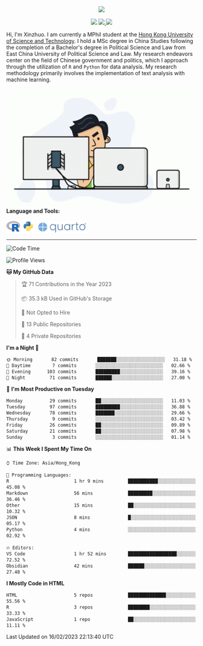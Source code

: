 <div align='center'>
<img src='https://readme-typing-svg.herokuapp.com?font=ubuntu&color=4d3900&center=true&lines=HKUST+Mphil+in+SOSC;Focus+on+China;Code+for+PoliSci'/>
</div>


<p align='center'>
<a href='mailto:carlh.stoner@gmail.com' target='_blank'>
        <img src='https://img.shields.io/badge/Gmail-D14836?style=for-the-badge&logo=gmail&logoColor=white'/></a>
 <a href='https://www.linkedin.com/in/xinzhuo-huang-5161011ba/' target='_blank'>
        <img src='https://img.shields.io/badge/linkedin%20-%230077B5.svg?&style=for-the-badge&logo=linkedin&logoColor=white'/>
    </a>
 <img src='https://vbr.wocr.tk/badge?page_id=xinzhuohkust&style=for-the-badge&logo=Github&color=16a085'>  
    </p>
    
Hi, I'm Xinzhuo. I am currently a MPhil student at the [Hong Kong University of Science and Technology](https://sosc.hkust.edu.hk/node/613). I hold a MSc degree in China Studies following the completion of a Bachelor's degree in Political Science and Law from East China University of Political Science and Law. My research endeavors center on the field of Chinese government and politics, which I approach through the utilization of `R` and `Python` for data analysis. My research methodology primarily involves the implementation of text analysis with machine learning.




<img align='right' src="https://github.com/xinzhuohkust/xinzhuohkust/blob/main/programmer.gif" width="590">




**Language and Tools:**  

<code><img height="36" src="https://raw.githubusercontent.com/github/explore/80688e429a7d4ef2fca1e82350fe8e3517d3494d/topics/r/r.png"></code>
<code><img height="36" src="https://raw.githubusercontent.com/github/explore/80688e429a7d4ef2fca1e82350fe8e3517d3494d/topics/python/python.png"></code>
<code><img height="32" src="https://github.com/quarto-dev/quarto-r/blob/main/man/figures/quarto.png"></code>

---
<!--START_SECTION:waka-->
![Code Time](http://img.shields.io/badge/Code%20Time-5%20hrs%2052%20mins-blue)

![Profile Views](http://img.shields.io/badge/Profile%20Views-557-blue)

**🐱 My GitHub Data** 

> 🏆 71 Contributions in the Year 2023
 > 
> 📦 35.3 kB Used in GitHub's Storage 
 > 
> 🚫 Not Opted to Hire
 > 
> 📜 13 Public Repositories 
 > 
> 🔑 4 Private Repositories  
 > 
**I'm a Night 🦉** 

```text
🌞 Morning       82 commits       ███████░░░░░░░░░░░░░░░░░░   31.18 % 
🌆 Daytime        7 commits       ░░░░░░░░░░░░░░░░░░░░░░░░░   02.66 % 
🌃 Evening      103 commits       █████████░░░░░░░░░░░░░░░░   39.16 % 
🌙 Night         71 commits       ██████░░░░░░░░░░░░░░░░░░░   27.00 % 

```
📅 **I'm Most Productive on Tuesday** 

```text
Monday          29 commits       ██░░░░░░░░░░░░░░░░░░░░░░░   11.03 % 
Tuesday         97 commits       █████████░░░░░░░░░░░░░░░░   36.88 % 
Wednesday       78 commits       ███████░░░░░░░░░░░░░░░░░░   29.66 % 
Thursday         9 commits       ░░░░░░░░░░░░░░░░░░░░░░░░░   03.42 % 
Friday          26 commits       ██░░░░░░░░░░░░░░░░░░░░░░░   09.89 % 
Saturday        21 commits       ██░░░░░░░░░░░░░░░░░░░░░░░   07.98 % 
Sunday           3 commits       ░░░░░░░░░░░░░░░░░░░░░░░░░   01.14 % 

```


📊 **This Week I Spent My Time On** 

```text
⌚︎ Time Zone: Asia/Hong_Kong

💬 Programming Languages: 
R                        1 hr 9 mins         ███████████░░░░░░░░░░░░░░   45.08 % 
Markdown                 56 mins             █████████░░░░░░░░░░░░░░░░   36.46 % 
Other                    15 mins             ██░░░░░░░░░░░░░░░░░░░░░░░   10.32 % 
JSON                     8 mins              █░░░░░░░░░░░░░░░░░░░░░░░░   05.17 % 
Python                   4 mins              ░░░░░░░░░░░░░░░░░░░░░░░░░   02.92 % 

🔥 Editors: 
VS Code                  1 hr 52 mins        ██████████████████░░░░░░░   72.52 % 
Obsidian                 42 mins             ██████░░░░░░░░░░░░░░░░░░░   27.48 % 

```

**I Mostly Code in HTML** 

```text
HTML                     5 repos             ██████████████░░░░░░░░░░░   55.56 % 
R                        3 repos             ████████░░░░░░░░░░░░░░░░░   33.33 % 
JavaScript               1 repo              ██░░░░░░░░░░░░░░░░░░░░░░░   11.11 % 

```



 Last Updated on 16/02/2023 22:13:40 UTC
<!--END_SECTION:waka-->
    
    
    
    
    
    
    
    
